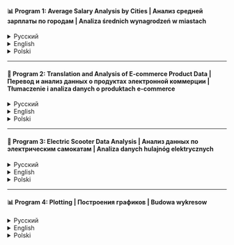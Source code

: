 #### 📊 Program 1: Average Salary Analysis by Cities | Анализ средней зарплаты по городам | Analiza średnich wynagrodzeń w miastach

<details>
<summary>Русский</summary>
Эта программа на Python анализирует данные о зарплатах по городам с использованием библиотеки pandas. Она загружает данные из CSV файла, группирует их по столбцу "City", вычисляет средние значения зарплат для каждого города и отображает результат.

**Используемые библиотеки:**
- pandas

**Ключевые шаги:**
1. Импортирование библиотеки pandas.
2. Загрузка данных из CSV файла.
3. Группировка данных по городам и расчет средней зарплаты.
4. Отображение результатов.
</details>

<details>
<summary>English</summary>
This Python program analyzes salary data by cities using the pandas library. It loads data from a CSV file, groups it by the "City" column, calculates the average salary for each city, and displays the result.

**Libraries used:**
- pandas

**Key steps:**
1. Importing the pandas library.
2. Loading data from a CSV file.
3. Grouping data by city and calculating the average salary.
4. Displaying the results.
</details>

<details>
<summary>Polski</summary>
Ten program w języku Python analizuje dane dotyczące wynagrodzeń w miastach za pomocą biblioteki pandas. Ładuje dane z pliku CSV, grupuje je według kolumny "City", oblicza średnie wynagrodzenie dla każdego miasta i wyświetla wynik.

**Używane biblioteki:**
- pandas

**Kluczowe kroki:**
1. Importowanie biblioteki pandas.
2. Ładowanie danych z pliku CSV.
3. Grupowanie danych według miasta i obliczanie średniego wynagrodzenia.
4. Wyświetlanie wyników.
</details>

---

#### 🛒 Program 2: Translation and Analysis of E-commerce Product Data | Перевод и анализ данных о продуктах электронной коммерции | Tłumaczenie i analiza danych o produktach e-commerce

<details>
<summary>Русский</summary>
Этот проект включает скрипты на Python для обработки и перевода данных из CSV-файла с информацией о продуктах электронной коммерции. Скрипты загружают данные, переводят названия колонок и значений, а также выводят ключевую информацию и статистические описания набора данных.

**Используемые библиотеки:**
- pandas

**Ключевые шаги:**
1. Импортирование библиотеки pandas.
2. Загрузка данных из CSV файла.
3. Перевод названий колонок и значений.
4. Сохранение переведенного DataFrame в новый CSV файл.
5. Анализ данных: вывод ключевой информации и статистического описания.
</details>

<details>
<summary>English</summary>
This project includes Python scripts for processing and translating data from a CSV file containing e-commerce product information. The scripts load the data, translate column names and values, and output key information and statistical descriptions of the dataset.

**Libraries used:**
- pandas

**Key steps:**
1. Importing the pandas library.
2. Loading data from a CSV file.
3. Translating column names and values.
4. Saving the translated DataFrame to a new CSV file.
5. Analyzing data: displaying key information and statistical descriptions.
</details>

<details>
<summary>Polski</summary>
Ten projekt zawiera skrypty w języku Python do przetwarzania i tłumaczenia danych z pliku CSV zawierającego informacje o produktach e-commerce. Skrypty ładują dane, tłumaczą nazwy kolumn i wartości, a także wyświetlają kluczowe informacje i opisy statystyczne zbioru danych.

**Używane biblioteki:**
- pandas

**Kluczowe kroki:**
1. Importowanie biblioteki pandas.
2. Ładowanie danych z pliku CSV.
3. Tłumaczenie nazw kolumn i wartości.
4. Zapis przetłumaczonego DataFrame do nowego pliku CSV.
5. Analiza danych: wyświetlanie kluczowych informacji i opisów statystycznych.
</details>

---

#### 🛴 Program 3: Electric Scooter Data Analysis | Анализ данных по электрическим самокатам | Analiza danych hulajnóg elektrycznych

<details>
<summary>Русский</summary>
Эта программа на Python анализирует и отображает различные статистические данные для разных моделей электрических самокатов. Она включает создание DataFrame из предоставленных данных, сохранение его в CSV файл и вычисление основных статистических показателей, таких как среднее значение, медиана и стандартное отклонение для каждого числового параметра.

**Возможности:**
- **Создание DataFrame**: Построение DataFrame с использованием pandas на основе данных о различных моделях электрических самокатов.
- **Экспорт в CSV**: Сохранение DataFrame в CSV файл с именем `electric_scooters.csv`.
- **Проверка данных**: Отображение первых 4 строк DataFrame для проверки данных.
- **Статистический анализ**: Вычисление и вывод средних, медианных значений и стандартного отклонения для каждого числового параметра (цена, напряжение батареи, ёмкость батареи и мощность).
- **Описательная статистика**: Вывод подробного статистического резюме для каждого параметра, включая количество, среднее, стандартное отклонение, минимальное значение, 25-й перцентиль, медиану, 75-й перцентиль и максимальное значение.

**Используемые библиотеки:**
- pandas

**Ключевые шаги:**
1. Импортирование библиотеки pandas.
2. Создание DataFrame с данными о моделях электрических самокатов.
3. Сохранение DataFrame в CSV файл.
4. Отображение первых 4 строк данных.
5. Вычисление средних значений, медиан и стандартного отклонения для каждого числового параметра.
6. Отображение подробного статистического резюме.
</details>

<details>
<summary>English</summary>
This Python program analyzes and displays various statistics for different models of electric scooters. It includes functionality to create a DataFrame from provided data, save it to a CSV file, and compute basic statistics such as mean, median, and standard deviation for each numerical parameter.

**Features:**
- **DataFrame Creation**: Constructs a DataFrame using pandas with data for different models of electric scooters.
- **CSV Export**: Saves the DataFrame to a CSV file named `electric_scooters.csv`.
- **Data Inspection**: Displays the first 4 rows of the DataFrame to verify the data.
- **Statistical Analysis**: Computes and prints the mean, median, and standard deviation for each numerical parameter (price, battery voltage, battery capacity, and power).
- **Descriptive Statistics**: Outputs a comprehensive summary of statistics for each parameter, including count, mean, standard deviation, min, 25th percentile, median, 75th percentile, and max values.

**Libraries used:**
- pandas

**Key steps:**
1. Importing the pandas library.
2. Creating a DataFrame with data on electric scooter models.
3. Saving the DataFrame to a CSV file.
4. Displaying the first 4 rows of data.
5. Calculating mean, median, and standard deviation for each numerical parameter.
6. Displaying a detailed statistical summary.
</details>

<details>
<summary>Polski</summary>
Ten program w języku Python analizuje i wyświetla różne statystyki dla różnych modeli hulajnóg elektrycznych. Zawiera funkcjonalność tworzenia DataFrame z podanych danych, zapisywania go do pliku CSV i obliczania podstawowych statystyk, takich jak średnia, mediana i odchylenie standardowe dla każdego numerycznego parametru.

**Funkcje:**
- **Tworzenie DataFrame**: Konstrukcja DataFrame przy użyciu pandas z danymi dla różnych modeli hulajnóg elektrycznych.
- **Eksport CSV**: Zapisuje DataFrame do pliku CSV o nazwie `electric_scooters.csv`.
- **Inspekcja danych**: Wyświetla pierwsze 4 wiersze DataFrame w celu weryfikacji danych.
- **Analiza statystyczna**: Oblicza i wyświetla średnią, medianę i odchylenie standardowe dla każdego numerycznego parametru (cena, napięcie baterii, pojemność baterii i moc).
- **Statystyki opisowe**: Wyświetla szczegółowe podsumowanie statystyk dla każdego parametru, w tym liczebność, średnią, odchylenie standardowe, min, 25 percentyl, medianę, 75 percentyl i wartości maksymalne.

**Używane biblioteki:**
- pandas

**Kluczowe kroki:**
1. Importowanie biblioteki pandas.
2. Tworzenie DataFrame z danymi o modelach hulajnóg elektrycznych.
3. Zapisanie DataFrame do pliku CSV.
4. Wyświetlenie pierwszych 4 wierszy danych.
5. Obliczenie średniej, mediany i odchylenia standardowego dla każdego numerycznego parametru.
6. Wyświetlenie szczegółowego podsumowania statystycznego.
</details>

---

#### 📊 Program 4: Plotting | Построения графиков | Budowa wykresow

<details>
<summary>Русский</summary>
Это репозиторий содержит веб-приложение на базе Dash для анализа и визуализации данных по различным моделям двухколёсных электрических транспортных средств. Приложение предоставляет интерактивный интерфейс для сравнения различных моделей на основе таких параметров, как цена, ёмкость батареи, напряжение и мощность. Пользователи также могут сохранять сгенерированные графики в формате HTML для дальнейшего использования.

**Возможности:**
- **Интерактивные графики**: Сравнение различных моделей с помощью интерактивных точечных графиков, диаграмм размаха и столбчатых диаграмм.
- **Настраиваемые представления**: Выбор конкретных моделей для выделения и сравнения.
- **Статистический анализ**: Просмотр подробного статистического анализа, включая среднее значение, медиану, стандартное отклонение и квартили.
- **Сохранение графиков**: Сохранение сгенерированных графиков в формате HTML для последующего использования.

**Примеры графиков:**

### Сложный комбинированный анализ

![Сложный комбинированный анализ](./Program_4_Plottig/saved_graphs/example_dataset_1plot.jpg)

### Статическое сравнение - цена

![Статическое сравнение - цена](./Program_4_Plottig/saved_graphs/example_static_1plot.jpg)
**[Инструкция в папке Program_4_Plotting](./Program_4_Plottig/README_program_4.MD)**
</details>


<details>
<summary>English</summary>
This repository contains a Dash-based web application for analyzing and visualizing data on various models of two-wheeled electric vehicles. The application provides an interactive interface for comparing different models based on various parameters such as price, battery capacity, voltage, and power. Users can also save the generated graphs as HTML files for further use.

**Features:**
- **Interactive Graphs**: Compare different models using interactive scatter plots, box plots, and bar charts.
- **Customizable Views**: Select specific models to highlight and compare.
- **Statistical Analysis**: View detailed statistical analysis, including mean, median, standard deviation, and quartiles.
- **Save Graphs**: Save the generated graphs as HTML files for later use.

**Example Graphs:**

### Complex Combined Analysis

![Complex Combined Analysis](./Program_4_Plottig/saved_graphs/example_dataset_1plot.jpg)

### Static Comparison - Price

![Static Comparison - Price](./Program_4_Plottig/saved_graphs/example_static_1plot.jpg)

**[Instructions in the Program_4_Plotting Folder](./Program_4_Plottig/README_program_4.MD)**
</details>

<details>
<summary>Polski</summary>
To repozytorium zawiera aplikację internetową opartą na Dash do analizowania i wizualizacji danych dotyczących różnych modeli dwukołowych pojazdów elektrycznych. Aplikacja zapewnia interaktywny interfejs do porównywania różnych modeli na podstawie różnych parametrów, takich jak cena, pojemność baterii, napięcie i moc. Użytkownicy mogą również zapisywać wygenerowane wykresy jako pliki HTML do dalszego użytku.

**Funkcje:**
- **Interaktywne wykresy**: Porównywanie różnych modeli za pomocą interaktywnych wykresów punktowych, wykresów pudełkowych i wykresów słupkowych.
- **Dostosowywane widoki**: Wybór konkretnych modeli do wyróżnienia i porównania.
- **Analiza statystyczna**: Wyświetlanie szczegółowej analizy statystycznej, w tym średniej, mediany, odchylenia standardowego i kwartylów.
- **Zapisywanie wykresów**: Zapisywanie wygenerowanych wykresów jako plików HTML do późniejszego użytku.

**Przykłady wykresów:**

### Złożona analiza kombinowana

![Złożona analiza kombinowana](./Program_4_Plottig/saved_graphs/example_dataset_1plot.jpg)

### Statyczne porównanie - cena

![Statyczne porównanie - cena](./Program_4_Plottig/saved_graphs/example_static_1plot.jpg)

**[Instrukcja w folderze Program_4_Plotting](./Program_4_Plottig/README_program_4.MD)**

</details>
